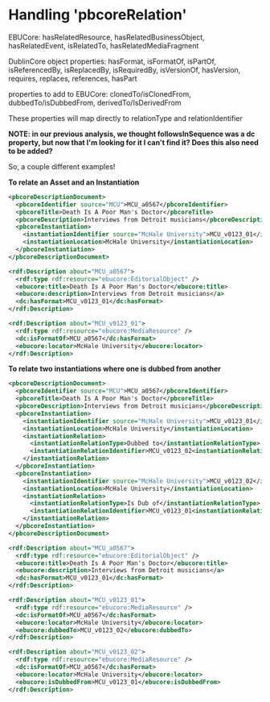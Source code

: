 # Handling 'pbcoreRelation'

EBUCore: hasRelatedResource, hasRelatedBusinessObject, hasRelatedEvent, isRelatedTo, hasRelatedMediaFragment

DublinCore object properties: hasFormat, isFormatOf, isPartOf, isReferencedBy, isReplacedBy, isRequiredBy, isVersionOf, hasVersion, requires, replaces, references, hasPart

properties to add to EBUCore: clonedTo/isClonedFrom, dubbedTo/isDubbedFrom, derivedTo/IsDerivedFrom 

These properties will map directly to relationType and relationIdentifier

**NOTE: in our previous analysis, we thought followsInSequence was a dc property, but now that I'm looking for it I can't find it?  Does this also need to be added?**

So, a couple different examples!

**To relate an Asset and an Instantiation**

```xml
<pbcoreDescriptionDocument>
  <pbcoreIdentifier source="MCU">MCU_a0567</pbcoreIdentifier>
  <pbcoreTitle>Death Is A Poor Man's Doctor</pbcoreTitle>
  <pbcoreDescription>Interviews from Detroit musicians</pbcoreDescription>
  <pbcoreInstantiation>
    <instantiationIdentifier source="McHale University">MCU_v0123_01</instantiationIdentifier>
    <instantiationLocation>McHale University</instantiationLocation>
  </pbcoreInstantiation>
</pbcoreDescriptionDocument>

```

```xml
<rdf:Description about="MCU_a0567">
  <rdf:type rdf:resource="ebucore:EditorialObject" />
  <ebucore:title>Death Is A Poor Man's Doctor</ebucore:title>
  <ebucore:description>Interviews from Detroit musicians</a>
  <dc:hasFormat>MCU_v0123_01</dc:hasFormat>
</rdf:Description>

<rdf:Description about="MCU_v0123_01">
  <rdf:type rdf:resource="ebucore:MediaResource" />
  <dc:isFormatOf>MCU_a0567</dc:hasFormat>
  <ebucore:locator>McHale University</ebucore:locator>
</rdf:Description>
```

**To relate two instantiations where one is dubbed from another**

```xml
<pbcoreDescriptionDocument>
  <pbcoreIdentifier source="MCU">MCU_a0567</pbcoreIdentifier>
  <pbcoreTitle>Death Is A Poor Man's Doctor</pbcoreTitle>
  <pbcoreDescription>Interviews from Detroit musicians</pbcoreDescription>
  <pbcoreInstantiation>
    <instantiationIdentifier source="McHale University">MCU_v0123_01</instantiationIdentifier>
    <instantiationLocation>McHale University</instantiationLocation>
    <instantiationRelation>
      <instantiationRelationType>Dubbed to</instantiationRelationType>
      <instantiationRelationIdentifier>MCU_v0123_02<instantiationRelationIdentifier>
    </instantiationRelation>
  </pbcoreInstantiation>
  <pbcoreInstantiation>
    <instantiationIdentifier source="McHale University">MCU_v0123_02</instantiationIdentifier>
    <instantiationLocation>McHale University</instantiationLocation>
    <instantiationRelation>
      <instantiationRelationType>Is Dub of</instantiationRelationType>
      <instantiationRelationIdentifier>MCU_v0123_01<instantiationRelationIdentifier>
    </instantiationRelation>
  </pbcoreInstantiation>
</pbcoreDescriptionDocument>

```

```xml
<rdf:Description about="MCU_a0567">
  <rdf:type rdf:resource="ebucore:EditorialObject" />
  <ebucore:title>Death Is A Poor Man's Doctor</ebucore:title>
  <ebucore:description>Interviews from Detroit musicians</a>
  <dc:hasFormat>MCU_v0123_01</dc:hasFormat>
</rdf:Description>

<rdf:Description about="MCU_v0123_01">
  <rdf:type rdf:resource="ebucore:MediaResource" />
  <dc:isFormatOf>MCU_a0567</dc:hasFormat>
  <ebucore:locator>McHale University</ebucore:locator>
  <ebucore:dubbedTo>MCU_v0123_02</ebucore:dubbedTo>
</rdf:Description>

<rdf:Description about="MCU_v0123_02">
  <rdf:type rdf:resource="ebucore:MediaResource" />
  <dc:isFormatOf>MCU_a0567</dc:hasFormat>
  <ebucore:locator>McHale University</ebucore:locator>
  <ebucore:isDubbedFrom>MCU_v0123_01</ebucore:isDubbedFrom>
</rdf:Description>
```

